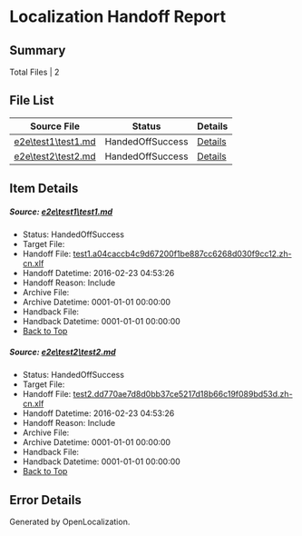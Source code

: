 # <a name='report-top'></a> Localization Handoff Report

## Summary
 Total Files | 2

## File List
 Source File | Status | Details 
 ----------- | ------ | ------- 
 [e2e\test1\test1.md](https://github.com/OpenLocalizationTest/oltest/blob/c328329aa5635e7142bcbd60084323946713b990/e2e/test1/test1.md) | HandedOffSuccess | [Details](#4183845ea9681da0328a776c957ea1ada6e6190c6)
 [e2e\test2\test2.md](https://github.com/OpenLocalizationTest/oltest/blob/c328329aa5635e7142bcbd60084323946713b990/e2e/test2/test2.md) | HandedOffSuccess | [Details](#f0391904a77efece1359efeca01b5a9a89eeb8c87)

## Item Details
##### <a name='4183845ea9681da0328a776c957ea1ada6e6190c6'></a> Source: [e2e\test1\test1.md](https://github.com/OpenLocalizationTest/oltest/blob/c328329aa5635e7142bcbd60084323946713b990/e2e/test1/test1.md)
* Status: HandedOffSuccess
* Target File: 
* Handoff File: [test1.a04caccb4c9d67200f1be887cc6268d030f9cc12.zh-cn.xlf](https://github.com/OpenLocalizationTestOrg/olhandoff/blob/1bcada2f01e79268b714ee67c99d5d762cf843c6/ol-handoff/OpenLocalizationTestOrg/oltest.zh-cn/master/ht-test/test1.a04caccb4c9d67200f1be887cc6268d030f9cc12.zh-cn.xlf)
* Handoff Datetime: 2016-02-23 04:53:26
* Handoff Reason: Include
* Archive File: 
* Archive Datetime: 0001-01-01 00:00:00
* Handback File: 
* Handback Datetime: 0001-01-01 00:00:00
* [Back to Top](#report-top)

##### <a name='f0391904a77efece1359efeca01b5a9a89eeb8c87'></a> Source: [e2e\test2\test2.md](https://github.com/OpenLocalizationTest/oltest/blob/c328329aa5635e7142bcbd60084323946713b990/e2e/test2/test2.md)
* Status: HandedOffSuccess
* Target File: 
* Handoff File: [test2.dd770ae7d8d0bb37ce5217d18b66c19f089bd53d.zh-cn.xlf](https://github.com/OpenLocalizationTestOrg/olhandoff/blob/1bcada2f01e79268b714ee67c99d5d762cf843c6/ol-handoff/OpenLocalizationTestOrg/oltest.zh-cn/master/mt-test/test2.dd770ae7d8d0bb37ce5217d18b66c19f089bd53d.zh-cn.xlf)
* Handoff Datetime: 2016-02-23 04:53:26
* Handoff Reason: Include
* Archive File: 
* Archive Datetime: 0001-01-01 00:00:00
* Handback File: 
* Handback Datetime: 0001-01-01 00:00:00
* [Back to Top](#report-top)


## Error Details

Generated by OpenLocalization.
